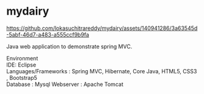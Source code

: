 # mydairy

https://github.com/lokasuchitrareddy/mydairy/assets/140941286/3a63545d-5abf-46d7-a483-a555ccf9b9fa

Java web application to demonstrate spring MVC.

Environment<br>
IDE: Eclipse<br>
Languages/Frameworks : Spring MVC, Hibernate, Core Java, HTML5, CSS3 , Bootstrap5<br>
Database : Mysql
Webserver : Apache Tomcat


